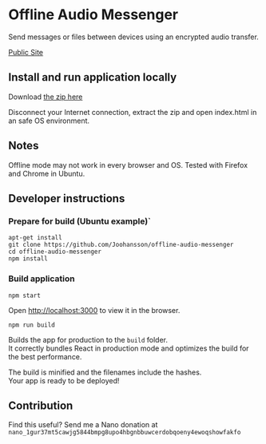 
# Offline Audio Messenger

Send messages or files between devices using an encrypted audio transfer.

[Public Site](https://example.com)

## Install and run application locally

Download [the zip here](https://github.com/Joohansson/offline-audio-messenger/raw/master/offline-audio-messenger.zip)

Disconnect your Internet connection, extract the zip and open index.html in an safe OS environment.

## Notes

Offline mode may not work in every browser and OS. Tested with Firefox and Chrome in Ubuntu.

## Developer instructions

### Prepare for build (Ubuntu example)`

`apt-get install`\
`git clone https://github.com/Joohansson/offline-audio-messenger`\
`cd offline-audio-messenger`\
`npm install`

### Build application

`npm start`

Open [http://localhost:3000](http://localhost:3000) to view it in the browser.

`npm run build`

Builds the app for production to the `build` folder.<br>
It correctly bundles React in production mode and optimizes the build for the best performance.

The build is minified and the filenames include the hashes.<br>
Your app is ready to be deployed!


## Contribution

Find this useful? Send me a Nano donation at `nano_1gur37mt5cawjg5844bmpg8upo4hbgnbbuwcerdobqoeny4ewoqshowfakfo`
